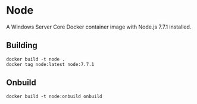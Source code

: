 # Node

A Windows Server Core Docker container image with Node.js 7.7.1 installed.

## Building

```
docker build -t node .
docker tag node:latest node:7.7.1
```

## Onbuild

```
docker build -t node:onbuild onbuild
```
